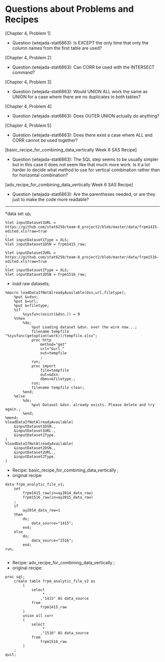 
# Questions about Problems and Recipes



[Chapter 4, Problem 1]
* Question (wtejada-stat6863): Is EXCEPT the only time that only the column names from the first table are used? 

[Chapter 4, Problem 2]
* Question (wtejada-stat6863): Can CORR be used with the INTERSECT command?
 
[Chapter 4, Problem 3]
* Question (wtejada-stat6863): Would UNION ALL work the same as UNION for a case where there are no duplicates in both tables?

[Chapter 4, Problem 4]
* Question (wtejada-stat6863): Does OUTER UNION actually do anything?

[Chapter 4, Problem 5]
* Question (wtejada-stat6863): Does there exist a case where ALL and CORR cannot be used together?

[basic_recipe_for_combining_data_vertically Week 6 SAS Recipe]
* Question (wtejada-stat6863): The SQL step seems to be usually simpler but in this case it does not seem like that much more work. Is it a lot harder to decide what method to use for vertical combination rather than for horizontal combination?

[adv_recipe_for_combining_data_vertically Week 6 SAS Recipe]
* Question (wtejada-stat6863): Are the parentheses needed, or are they just to make the code more readable?




***
*data set up;
```
%let inputDataset1URL =
https://github.com/stat6250/team-0_project2/blob/master/data/frpm1415-edited.xls?raw=true
;
%let inputDataset1Type = XLS;
%let inputDataset1DSN = frpm1415_raw;

%let inputDataset2URL =
https://github.com/stat6250/team-0_project2/blob/master/data/frpm1516-edited.xls?raw=true
;
%let inputDataset2Type = XLS;
%let inputDataset2DSN = frpm1516_raw;
```
* load raw datasets;
```
%macro loadDataIfNotAlreadyAvailable(dsn,url,filetype);
    %put &=dsn;
    %put &=url;
    %put &=filetype;
    %if
        %sysfunc(exist(&dsn.)) = 0
    %then
        %do;
            %put Loading dataset &dsn. over the wire now...;
            filename tempfile "%sysfunc(getoption(work))/tempfile.xlsx";
            proc http
                method="get"
                url="&url."
                out=tempfile
                ;
            run;
            proc import
                file=tempfile
                out=&dsn.
                dbms=&filetype.;
            run;
            filename tempfile clear;
        %end;
    %else
        %do;
            %put Dataset &dsn. already exists. Please delete and try again.;
        %end;
%mend;
%loadDataIfNotAlreadyAvailable(
    &inputDataset1DSN.,
    &inputDataset1URL.,
    &inputDataset1Type.
)
%loadDataIfNotAlreadyAvailable(
    &inputDataset2DSN.,
    &inputDataset2URL.,
    &inputDataset2Type.
)

```
* Recipe: basic_recipe_for_combining_data_vertically ;
* original recipe:

```
data frpm_analytic_file_v1;
    set
        frpm1415_raw(in=ay2014_data_row)
        frpm1516_raw(in=ay2015_data_row)
    ;
    if
        ay2014_data_row=1
    then
        do;
            data_source="1415";
        end;
    else
        do;
            data_source="1516";
        end;
run;


```

* Recipe: adv_recipe_for_combining_data_vertically ;
* original recipe:
```
proc sql;
    create table frpm_analytic_file_v2 as
        (
            select
                 *
                ,"1415" AS data_source
            from
                frpm1415_raw
        )
        union all corr
        (
            select
                 *
                ,"1516" AS data_source
            from
                frpm1516_raw
        )
    ;
quit;
```
